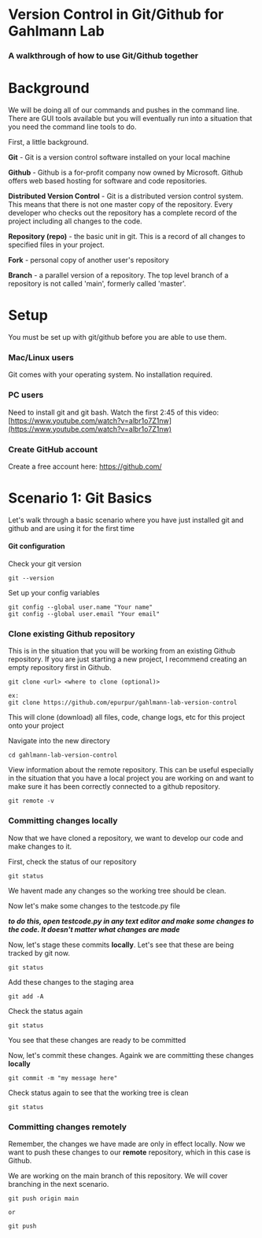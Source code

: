 # Version Control in Git/Github for Gahlmann Lab

### A walkthrough of how to use Git/Github together

# Background

We will be doing all of our commands and pushes in the command line. There are GUI tools available but you will eventually run into a situation that you need the command line tools to do. 

First, a little background.

**Git** - Git is a version control software installed on your local machine

**Github** - Github is a for-profit company now owned by Microsoft. Github offers web based hosting for software and code repositories.

**Distributed Version Control** - Git is a distributed version control system. This means that there is not one master copy of the repository. Every developer who checks out the repository has a complete record of the project including all changes to the code. 

**Repository (repo)** - the basic unit in git. This is a record of all changes to specified files in your project.

**Fork** - personal copy of another user's repository

**Branch** - a parallel version of a repository. The top level branch of a repository is not called 'main', formerly called 'master'. 

# Setup

You must be set up with git/github before you are able to use them. 

### Mac/Linux users
Git comes with your operating system. No installation required.

### PC users
Need to install git and git bash. Watch the first 2:45 of this video: [https://www.youtube.com/watch?v=albr1o7Z1nw](https://www.youtube.com/watch?v=albr1o7Z1nw)

### Create GitHub account
Create a free account here: https://github.com/

# Scenario 1: Git Basics

Let's walk through a basic scenario where you have just installed git and github and are using it for the first time

#### Git configuration
Check your git version
```
git --version
```

Set up your config variables
```
git config --global user.name "Your name"
git config --global user.email "Your email"
```

### Clone existing Github repository
This is in the situation that you will be working from an existing Github repository. If you are just starting a new project, I recommend creating an empty repository first in Github.

```
git clone <url> <where to clone (optional)>

ex:
git clone https://github.com/epurpur/gahlmann-lab-version-control
```
This will clone (download) all files, code, change logs, etc for this project onto your project 

Navigate into the new directory
```
cd gahlmann-lab-version-control
```

View information about the remote repository. This can be useful especially in the situation that you have a local project you are working on and want to make sure it has been correctly connected to a github repository.
```
git remote -v
```

### Committing changes locally
Now that we have cloned a repository, we want to develop our code and make changes to it.

First, check the status of our repository
```
git status
```
We havent made any changes so the working tree should be clean. 

Now let's make some changes to the testcode.py file 

***to do this, open testcode.py in any text editor and make some changes to the code. It doesn't matter what changes are made***

Now, let's stage these commits **locally**. Let's see that these are being tracked by git now.
```
git status
```

Add these changes to the staging area

```
git add -A
```

Check the status again

```
git status
```

You see that these changes are ready to be committed

Now, let's commit these changes. Againk we are committing these changes **locally**

```
git commit -m "my message here"
```

Check status again to see that the working tree is clean

```
git status
```

### Committing changes remotely

Remember, the changes we have made are only in effect locally. Now we want to push these changes to our **remote** repository, which in this case is Github.

We are working on the main branch of this repository. We will cover branching in the next scenario.
```
git push origin main

or 

git push
```




